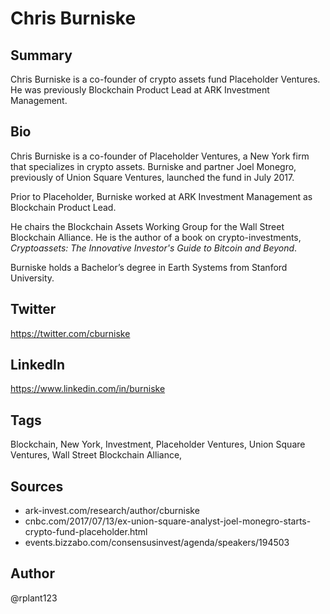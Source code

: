 # Chris Burniske

## Summary
Chris Burniske is a co-founder of crypto assets fund Placeholder Ventures. He was previously Blockchain Product Lead at ARK Investment Management.

## Bio
Chris Burniske is a co-founder of Placeholder Ventures, a New York firm that specializes in crypto assets. Burniske and partner Joel Monegro, previously of Union Square Ventures, launched the fund in July 2017.

Prior to Placeholder, Burniske worked at ARK Investment Management as Blockchain Product Lead. 

He chairs the Blockchain Assets Working Group for the Wall Street Blockchain Alliance. He is the author of a book on crypto-investments, *Cryptoassets: The Innovative Investor's Guide to Bitcoin and Beyond*.

Burniske holds a Bachelor’s degree in Earth Systems from Stanford University. 

## Twitter
https://twitter.com/cburniske

## LinkedIn
https://www.linkedin.com/in/burniske

## Tags
Blockchain, New York, Investment, Placeholder Ventures, Union Square Ventures, Wall Street Blockchain Alliance,

## Sources
- ark-invest.com/research/author/cburniske
- cnbc.com/2017/07/13/ex-union-square-analyst-joel-monegro-starts-crypto-fund-placeholder.html
- events.bizzabo.com/consensusinvest/agenda/speakers/194503

## Author
@rplant123
